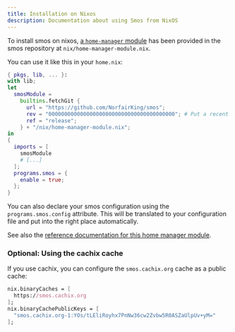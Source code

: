 ```yaml
---
title: Installation on Nixos
description: Documentation about using Smos from NixOS
---
```


To install smos on nixos, [a `home-manager` module](https://rycee.gitlab.io/home-manager/) has been provided in the smos repository at `nix/home-manager-module.nix`.

You can use it like this in your `home.nix`:

``` nix
{ pkgs, lib, ... }:
with lib;
let
  smosModule =
    builtins.fetchGit {
      url = "https://github.com/NorfairKing/smos";
      rev = "0000000000000000000000000000000000000000"; # Put a recent commit hash here.
      ref = "release";
    } + "/nix/home-manager-module.nix";
in
{
  imports = [
    smosModule
    # [...]
  ];
  programs.smos = {
    enable = true;
  };
}
```

You can also declare your smos configuration using the `programs.smos.config` attribute.
This will be translated to your configuration file and put into the right place automatically.

See also the [reference documentation for this home manager module](/nix/home-manager-module).

### Optional: Using the cachix cache

If you use cachix, you can configure the `smos.cachix.org` cache as a public cache:

``` nix
nix.binaryCaches = [
  https://smos.cachix.org
];
nix.binaryCachePublicKeys = [
  "smos.cachix.org-1:YOs/tLEliRoyhx7PnNw36cw2Zvbw5R0ASZaUlpUv+yM="
];
```
